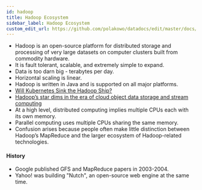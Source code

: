 ```yaml
---
id: hadoop
title: Hadoop Ecosystem
sidebar_label: Hadoop Ecosystem
custom_edit_url: https://github.com/polakowo/datadocs/edit/master/docs/big-data/hadoop.md
---
```


- Hadoop is an open-source platform for distributed storage and processing of very large datasets on computer clusters built from commodity hardware.
- It is fault tolerant, scalable, and extremely simple to expand.
- Data is too darn big - terabytes per day.
- Horizontal scaling is linear.
- Hadoop is written in Java and is supported on all major platforms.
- [Will Kubernetes Sink the Hadoop Ship?](https://thenewstack.io/will-kubernetes-sink-the-hadoop-ship/)
- [Hadoop’s star dims in the era of cloud object data storage and stream computing](https://siliconangle.com/2018/07/09/hadoops-star-dims-era-cloud-object-data-storage-stream-computing/)
- At a high level, distributed computing implies multiple CPUs each with its own memory. 
- Parallel computing uses multiple CPUs sharing the same memory.
- Confusion arises because people often make little distinction between Hadoop’s MapReduce and the larger ecosystem of Hadoop-related technologies.

#### History

- Google published GFS and MapReduce papers in 2003-2004.
- Yahoo! was building "Nutch", an open-source web engine at the same time.








